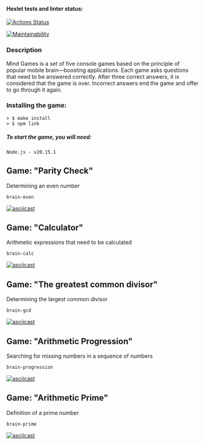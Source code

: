 #### Hexlet tests and linter status:

[![Actions Status](https://github.com/nityulam/frontend-project-44/actions/workflows/hexlet-check.yml/badge.svg)](https://github.com/nityulam/frontend-project-44/actions)

[![Maintainability](https://api.codeclimate.com/v1/badges/4fbd4e15184290ee0025/maintainability)](https://codeclimate.com/github/nityulam/frontend-project-44/maintainability)

### Description

Mind Games is a set of five console games based on the principle of popular mobile brain—boosting applications. Each game asks questions that need to be answered correctly. After three correct answers, it is considered that the game is over. Incorrect answers end the game and offer to go through it again.

### Installing the game:

```
> $ make install
> $ npm link
```

##### To start the game, you will need:

```
Node.js - v20.15.1
```

## Game: "Parity Check"

Determining an even number

```
brain-even
```

[![asciicast](https://asciinema.org/a/h6baYLaGyAIwBNOu1mgVE2hSe.svg)](https://asciinema.org/a/h6baYLaGyAIwBNOu1mgVE2hSe)

## Game: "Calculator"

Arithmetic expressions that need to be calculated

```
brain-calc
```

[![asciicast](https://asciinema.org/a/0bOdsT2iMbWilrN0PasAzZKXv.svg)](https://asciinema.org/a/0bOdsT2iMbWilrN0PasAzZKXv)

## Game: "The greatest common divisor"

Determining the largest common divisor

```
brain-gcd
```

[![asciicast](https://asciinema.org/a/y1opNcxwpw2oxZqQaOMvRpeIr.svg)](https://asciinema.org/a/y1opNcxwpw2oxZqQaOMvRpeIr)

## Game: "Arithmetic Progression"

Searching for missing numbers in a sequence of numbers

```
brain-progression
```

[![asciicast](https://asciinema.org/a/hYd90D5FysBxjsf3WriNp7lbd.svg)](https://asciinema.org/a/hYd90D5FysBxjsf3WriNp7lbd)

## Game: "Arithmetic Prime"

Definition of a prime number

```
brain-prime
```

[![asciicast](https://asciinema.org/a/F95QuSfht2hkzYNjQK7KhP6fS.svg)](https://asciinema.org/a/F95QuSfht2hkzYNjQK7KhP6fS)
